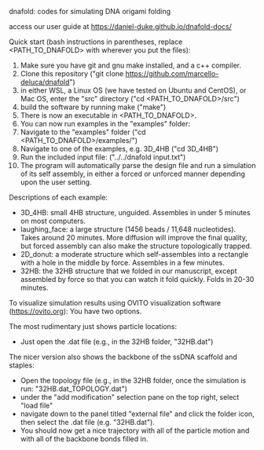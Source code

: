 dnafold: codes for simulating DNA origami folding

access our user guide at https://daniel-duke.github.io/dnafold-docs/


Quick start (bash instructions in parentheses, replace <PATH_TO_DNAFOLD> with wherever you put the files): 
1. Make sure you have git and gnu make installed, and a c++ compiler.
2. Clone this repository ("git clone https://github.com/marcello-deluca/dnafold")
3. in either WSL, a Linux OS (we have tested on Ubuntu and CentOS), or Mac OS, enter the "src" directory ("cd <PATH_TO_DNAFOLD>/src")
4. build the software by running make ("make")
5. There is now an executable in <PATH_TO_DNAFOLD>.
6. You can now run examples in the "examples" folder:
7. Navigate to the "examples" folder ("cd <PATH_TO_DNAFOLD>/examples/")
8. Navigate to one of the examples, e.g. 3D_4HB ("cd 3D_4HB")
9. Run the included input file: ("../../dnafold input.txt")
10. The program will automatically parse the design file and run a simulation of its self assembly, in either a forced or unforced manner depending upon the user setting.

Descriptions of each example:
- 3D_4HB: small 4HB structure, unguided. Assembles in under 5 minutes on most computers.
- laughing_face: a large structure (1456 beads / 11,648 nucleotides). Takes around 20 minutes. More diffusion will improve the final quality, but forced assembly can also make the structure topologically trapped.
- 2D_donut: a moderate structure which self-assembles into a rectangle with a hole in the middle by force. Assembles in a few minutes.
- 32HB: the 32HB structure that we folded in our manuscript, except assembled by force so that you can watch it fold quickly. Folds in 20-30 minutes.

To visualize simulation results using OVITO visualization software (https://ovito.org):
You have two options. 

The most rudimentary just shows particle locations:
- Just open the .dat file (e.g., in the 32HB folder, "32HB.dat")

The nicer version also shows the backbone of the ssDNA scaffold and staples:
- Open the topology file (e.g., in the 32HB folder, once the simulation is run: "32HB.dat_TOPOLOGY.dat")
- under the "add modification" selection pane on the top right, select "load file"
- navigate down to the panel titled "external file" and click the folder icon, then select the .dat file (e.g. "32HB.dat").
- You should now get a nice trajectory with all of the particle motion and with all of the backbone bonds filled in.
